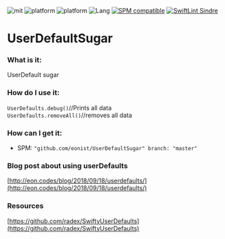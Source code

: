 ![mit](https://img.shields.io/badge/License-MIT-brightgreen.svg)
![platform](https://img.shields.io/badge/Platform-iOS-blue.svg)
![platform](https://img.shields.io/badge/Platform-macOS-blue.svg)
![Lang](https://img.shields.io/badge/Language-Swift%205.0-orange.svg)
[![SPM compatible](https://img.shields.io/badge/SPM-compatible-4BC51D.svg?style=flat)](https://github.com/apple/swift)
[![SwiftLint Sindre](https://img.shields.io/badge/SwiftLint-Sindre-hotpink.svg)](https://github.com/sindresorhus/swiftlint-sindre)

# UserDefaultSugar

### What is it:
UserDefault sugar

### How do I use it:
`UserDefaults.debug()`//Prints all data  
`UserDefaults.removeAll()`//removes all data

### How can I get it:
- SPM: `"github.com/eonist/UserDefaultSugar" branch: "master"`

### Blog post about using userDefaults
[http://eon.codes/blog/2018/09/18/userdefaults/](http://eon.codes/blog/2018/09/18/userdefaults/)

### Resources
[https://github.com/radex/SwiftyUserDefaults](https://github.com/radex/SwiftyUserDefaults)

